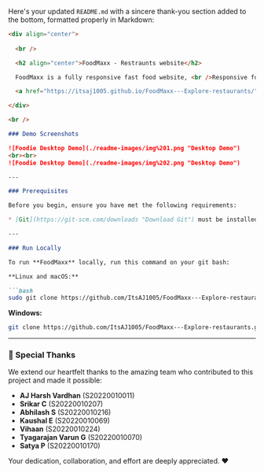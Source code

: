 Here's your updated `README.md` with a sincere thank-you section added to the bottom, formatted properly in Markdown:

````md
<div align="center">
  
  <br />

  <h2 align="center">FoodMaxx - Restraunts website</h2>

  FoodMaxx is a fully responsive fast food website, <br />Responsive for all devices, build using HTML, CSS, and JavaScript.

  <a href="https://itsaj1005.github.io/FoodMaxx---Explore-restaurants/"><strong>➥ Live Demo</strong></a>

</div>

<br />

### Demo Screenshots

![Foodie Desktop Demo](./readme-images/img%201.png "Desktop Demo")
<br><br>
![Foodie Desktop Demo](./readme-images/img%202.png "Desktop Demo")

---

### Prerequisites

Before you begin, ensure you have met the following requirements:

* [Git](https://git-scm.com/downloads "Download Git") must be installed on your operating system.

---

### Run Locally

To run **FoodMaxx** locally, run this command on your git bash:

**Linux and macOS:**

```bash
sudo git clone https://github.com/ItsAJ1005/FoodMaxx---Explore-restaurants.git
````

**Windows:**

```bash
git clone https://github.com/ItsAJ1005/FoodMaxx---Explore-restaurants.git
```

---

### 🙏 Special Thanks

We extend our heartfelt thanks to the amazing team who contributed to this project and made it possible:

* **AJ Harsh Vardhan** (S20220010011)
* **Srikar C** (S20220010207)
* **Abhilash S** (S20220010216)
* **Kaushal E** (S20220010069)
* **Vihaan** (S20220010224)
* **Tyagarajan Varun G** (S20220010070)
* **Satya P** (S20220010170)

Your dedication, collaboration, and effort are deeply appreciated. ❤️
